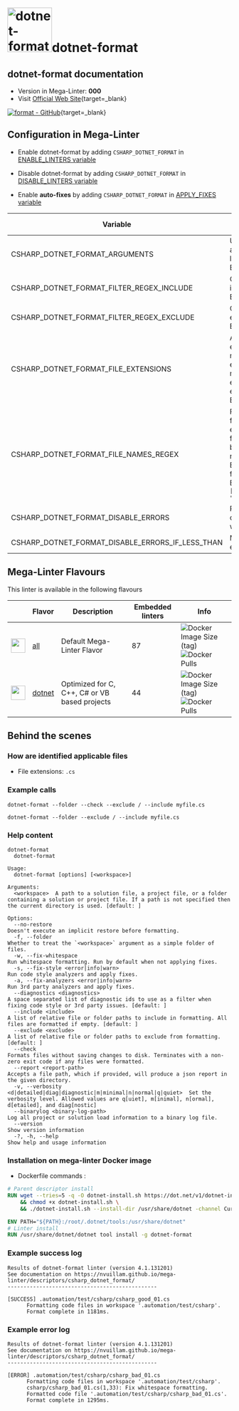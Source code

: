 <!-- markdownlint-disable MD033 MD041 -->
<!-- Generated by .automation/build.py, please do not update manually -->
# <a href="https://github.com/dotnet/format" target="blank" title="Visit linter Web Site"><img src="https://user-images.githubusercontent.com/9797472/61659851-6bbdc880-ac7d-11e9-95f7-d30c7de1a18a.png" alt="dotnet-format" height="100px" class="megalinter-logo"></a>dotnet-format

## dotnet-format documentation

- Version in Mega-Linter: **000**
- Visit [Official Web Site](https://github.com/dotnet/format#readme){target=_blank}

[![format - GitHub](https://gh-card.dev/repos/dotnet/format.svg?fullname=)](https://github.com/dotnet/format){target=_blank}

## Configuration in Mega-Linter

- Enable dotnet-format by adding `CSHARP_DOTNET_FORMAT` in [ENABLE_LINTERS variable](https://nvuillam.github.io/mega-linter/configuration/#activation-and-deactivation)
- Disable dotnet-format by adding `CSHARP_DOTNET_FORMAT` in [DISABLE_LINTERS variable](https://nvuillam.github.io/mega-linter/configuration/#activation-and-deactivation)

- Enable **auto-fixes** by adding `CSHARP_DOTNET_FORMAT` in [APPLY_FIXES variable](https://nvuillam.github.io/mega-linter/configuration/#apply-fixes)

| Variable                                         | Description                                                                                                                                                                                  | Default value      |
|--------------------------------------------------|----------------------------------------------------------------------------------------------------------------------------------------------------------------------------------------------|--------------------|
| CSHARP_DOTNET_FORMAT_ARGUMENTS                   | User custom arguments to add in linter CLI call<br/>Ex: `-s --foo "bar"`                                                                                                                     |                    |
| CSHARP_DOTNET_FORMAT_FILTER_REGEX_INCLUDE        | Custom regex including filter<br/>Ex: `(src\|lib)`                                                                                                                                           | Include every file |
| CSHARP_DOTNET_FORMAT_FILTER_REGEX_EXCLUDE        | Custom regex excluding filter<br/>Ex: `(test\|examples)`                                                                                                                                     | Exclude no file    |
| CSHARP_DOTNET_FORMAT_FILE_EXTENSIONS             | Allowed file extensions. `"*"` matches any extension, `""` matches empty extension. Empty list excludes all files<br/>Ex: `[".py", ""]`                                                      | `[".cs"]`          |
| CSHARP_DOTNET_FORMAT_FILE_NAMES_REGEX            | File name regex filters. Regular expression list for filtering files by their base names using regex full match. Empty list includes all files<br/>Ex: `["Dockerfile(-.+)?", "Jenkinsfile"]` | Include every file |
| CSHARP_DOTNET_FORMAT_DISABLE_ERRORS              | Run linter but consider errors as warnings                                                                                                                                                   | `true`             |
| CSHARP_DOTNET_FORMAT_DISABLE_ERRORS_IF_LESS_THAN | Maximum number of errors allowed                                                                                                                                                             | `0`                |

## Mega-Linter Flavours

This linter is available in the following flavours

| <!-- -->                                                                                                                                                  | Flavor                                                           | Description                                   | Embedded linters | Info                                                                                                                                                                                 |
|-----------------------------------------------------------------------------------------------------------------------------------------------------------|------------------------------------------------------------------|-----------------------------------------------|------------------|--------------------------------------------------------------------------------------------------------------------------------------------------------------------------------------|
| <img src="https://github.com/nvuillam/mega-linter/raw/master/docs/assets/images/mega-linter-square.png" alt="" height="32px" class="megalinter-icon"></a> | [all](https://nvuillam.github.io/mega-linter/supported-linters/) | Default Mega-Linter Flavor                    | 87               | ![Docker Image Size (tag)](https://img.shields.io/docker/image-size/nvuillam/mega-linter/v4) ![Docker Pulls](https://img.shields.io/docker/pulls/nvuillam/mega-linter)               |
| <img src="https://github.com/nvuillam/mega-linter/raw/master/docs/assets/icons/dotnet.ico" alt="" height="32px" class="megalinter-icon"></a>              | [dotnet](https://nvuillam.github.io/mega-linter/flavors/dotnet/) | Optimized for C, C++, C# or VB based projects | 44               | ![Docker Image Size (tag)](https://img.shields.io/docker/image-size/nvuillam/mega-linter-dotnet/v4) ![Docker Pulls](https://img.shields.io/docker/pulls/nvuillam/mega-linter-dotnet) |

## Behind the scenes

### How are identified applicable files

- File extensions: `.cs`

<!-- markdownlint-disable -->
<!-- /* cSpell:disable */ -->

### Example calls

```shell
dotnet-format --folder --check --exclude / --include myfile.cs
```

```shell
dotnet-format --folder --exclude / --include myfile.cs
```


### Help content

```shell
dotnet-format
  dotnet-format

Usage:
  dotnet-format [options] [<workspace>]

Arguments:
  <workspace>  A path to a solution file, a project file, or a folder containing a solution or project file. If a path is not specified then the current directory is used. [default: ]

Options:
  --no-restore                                                             Doesn't execute an implicit restore before formatting.
  -f, --folder                                                             Whether to treat the `<workspace>` argument as a simple folder of files.
  -w, --fix-whitespace                                                     Run whitespace formatting. Run by default when not applying fixes.
  -s, --fix-style <error|info|warn>                                        Run code style analyzers and apply fixes.
  -a, --fix-analyzers <error|info|warn>                                    Run 3rd party analyzers and apply fixes.
  --diagnostics <diagnostics>                                              A space separated list of diagnostic ids to use as a filter when fixing code style or 3rd party issues. [default: ]
  --include <include>                                                      A list of relative file or folder paths to include in formatting. All files are formatted if empty. [default: ]
  --exclude <exclude>                                                      A list of relative file or folder paths to exclude from formatting. [default: ]
  --check                                                                  Formats files without saving changes to disk. Terminates with a non-zero exit code if any files were formatted.
  --report <report-path>                                                   Accepts a file path, which if provided, will produce a json report in the given directory.
  -v, --verbosity <d|detailed|diag|diagnostic|m|minimal|n|normal|q|quiet>  Set the verbosity level. Allowed values are q[uiet], m[inimal], n[ormal], d[etailed], and diag[nostic]
  --binarylog <binary-log-path>                                            Log all project or solution load information to a binary log file.
  --version                                                                Show version information
  -?, -h, --help                                                           Show help and usage information

```

### Installation on mega-linter Docker image

- Dockerfile commands :
```dockerfile
# Parent descriptor install
RUN wget --tries=5 -q -O dotnet-install.sh https://dot.net/v1/dotnet-install.sh \
    && chmod +x dotnet-install.sh \
    && ./dotnet-install.sh --install-dir /usr/share/dotnet -channel Current -version latest

ENV PATH="${PATH}:/root/.dotnet/tools:/usr/share/dotnet"
# Linter install
RUN /usr/share/dotnet/dotnet tool install -g dotnet-format
```


### Example success log

```shell
Results of dotnet-format linter (version 4.1.131201)
See documentation on https://nvuillam.github.io/mega-linter/descriptors/csharp_dotnet_format/
-----------------------------------------------

[SUCCESS] .automation/test/csharp/csharp_good_01.cs
      Formatting code files in workspace '.automation/test/csharp'.
      Format complete in 1181ms.

```

### Example error log

```shell
Results of dotnet-format linter (version 4.1.131201)
See documentation on https://nvuillam.github.io/mega-linter/descriptors/csharp_dotnet_format/
-----------------------------------------------

[ERROR] .automation/test/csharp/csharp_bad_01.cs
      Formatting code files in workspace '.automation/test/csharp'.
      csharp/csharp_bad_01.cs(1,33): Fix whitespace formatting.
      Formatted code file '.automation/test/csharp/csharp_bad_01.cs'.
      Format complete in 1295ms.

```
